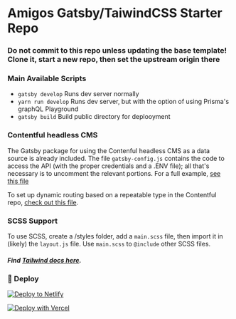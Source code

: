 # Amigos Gatsby/TaiwindCSS Starter Repo

### **Do not commit to this repo unless updating the base template! Clone it, start a new repo, then set the upstream origin there**

### Main Available Scripts
- `gatsby develop` Runs dev server normally
- `yarn run develop` Runs dev server, but with the option of using Prisma's graphQL Playground
- `gatsby build` Build public directory for deplooyment

### Contentful headless CMS
The Gatsby package for using the Contenful headless CMS as a data source is already included. The file `gatsby-config.js` contains the code to access the API (with the proper credentials and a .ENV file); all that's necessary is to uncomment the relevant portions. For a full example, [see this file](https://github.com/Only-Amigos/stick-it-good/blob/master/gatsby-config.js)

To set up dynamic routing based on a repeatable type in the Contentful repo, [check out this file](https://github.com/Only-Amigos/stick-it-good/blob/master/gatsby-node.js).

### SCSS Support
To use SCSS, create a /styles folder, add a `main.scss` file, then import it in (likely) the `layout.js` file. Use `main.scss` to `@include` other SCSS files.

##### Find [Tailwind docs here](https://tailwindcss.com/docs/installation).

### 💫 Deploy

[![Deploy to Netlify](https://www.netlify.com/img/deploy/button.svg)](https://app.netlify.com/start/deploy?repository=https://github.com/gatsbyjs/gatsby-starter-default)

[![Deploy with Vercel](https://vercel.com/button)](https://vercel.com/import/project?template=https://github.com/gatsbyjs/gatsby-starter-default)
